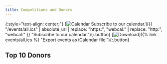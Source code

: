 ```yaml
---
title: Competitions and Donors
---
```


{:style="text-align: center;"}
[<img alt="Calendar" src="{% link static/images/icon.calendar.svg %}" class="calendar icon" /> Subscribe to our calendar.]({{ "/events/all.ics" | absolute_url | replace: "https:", "webcal:" | replace: "http:", "webcal:" }} "Subscribe to our calendar."){:.button}
[<img alt="Download" src="{% link static/images/icon.download.svg %}" class="download icon" />]({% link events/all.ics %} "Export events as iCalendar file."){:.button}

## Top 10 Donors
<div class="google-chart"
    title="Top 10 Donors"
    data-spreadsheet="1nnQiJOydZlSVU4GniUs4NDu-DnX9fKWCbism0nceoRk"
    data-sheet="Contributions"
    data-query="select B, C, D, E order by D desc limit 10 label D 'Amount'"
    data-chart="table"
></div>
